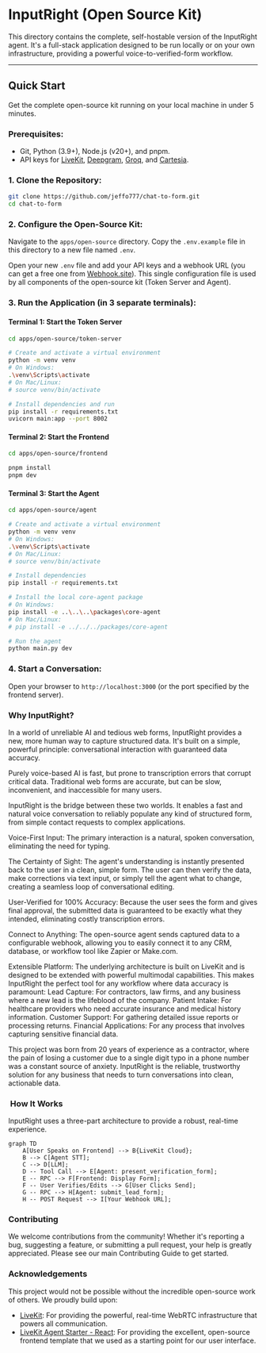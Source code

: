 # InputRight (Open Source Kit)

This directory contains the complete, self-hostable version of the InputRight agent. It's a full-stack application designed to be run locally or on your own infrastructure, providing a powerful voice-to-verified-form workflow.

---

##  Quick Start

Get the complete open-source kit running on your local machine in under 5 minutes.

### Prerequisites:

*   Git, Python (3.9+), Node.js (v20+), and pnpm.
*   API keys for [LiveKit](https://cloud.livekit.io/), [Deepgram](https://deepgram.com/), [Groq](https://groq.com/), and [Cartesia](https://cartesia.ai/).

### 1. Clone the Repository:

```bash
git clone https://github.com/jeffo777/chat-to-form.git
cd chat-to-form
```
### 2. Configure the Open-Source Kit:
Navigate to the `apps/open-source` directory. Copy the `.env.example` file in this directory to a new file named `.env`.

Open your new `.env` file and add your API keys and a webhook URL (you can get a free one from [Webhook.site](https://webhook.site/)). This single configuration file is used by all components of the open-source kit (Token Server and Agent).

### 3. Run the Application (in 3 separate terminals):
#### Terminal 1: Start the Token Server
```bash
cd apps/open-source/token-server

# Create and activate a virtual environment
python -m venv venv
# On Windows:
.\venv\Scripts\activate
# On Mac/Linux:
# source venv/bin/activate

# Install dependencies and run
pip install -r requirements.txt
uvicorn main:app --port 8002
```
#### Terminal 2: Start the Frontend
```bash
cd apps/open-source/frontend

pnpm install
pnpm dev
```
#### Terminal 3: Start the Agent
```bash
cd apps/open-source/agent

# Create and activate a virtual environment
python -m venv venv
# On Windows:
.\venv\Scripts\activate
# On Mac/Linux:
# source venv/bin/activate

# Install dependencies
pip install -r requirements.txt

# Install the local core-agent package
# On Windows:
pip install -e ..\..\..\packages\core-agent
# On Mac/Linux:
# pip install -e ../../../packages/core-agent

# Run the agent
python main.py dev
```
### 4. Start a Conversation:
Open your browser to `http://localhost:3000` (or the port specified by the frontend server).

### Why InputRight?
In a world of unreliable AI and tedious web forms, InputRight provides a new, more human way to capture structured data. It's built on a simple, powerful principle: conversational interaction with guaranteed data accuracy.

Purely voice-based AI is fast, but prone to transcription errors that corrupt critical data. Traditional web forms are accurate, but can be slow, inconvenient, and inaccessible for many users.

InputRight is the bridge between these two worlds. It enables a fast and natural voice conversation to reliably populate any kind of structured form, from simple contact requests to complex applications.

Voice-First Input: The primary interaction is a natural, spoken conversation, eliminating the need for typing.

The Certainty of Sight: The agent's understanding is instantly presented back to the user in a clean, simple form. The user can then verify the data, make corrections via text input, or simply tell the agent what to change, creating a seamless loop of conversational editing.

User-Verified for 100% Accuracy: Because the user sees the form and gives final approval, the submitted data is guaranteed to be exactly what they intended, eliminating costly transcription errors.

Connect to Anything: The open-source agent sends captured data to a configurable webhook, allowing you to easily connect it to any CRM, database, or workflow tool like Zapier or Make.com.

Extensible Platform: The underlying architecture is built on LiveKit and is designed to be extended with powerful multimodal capabilities.
This makes InputRight the perfect tool for any workflow where data accuracy is paramount:
Lead Capture: For contractors, law firms, and any business where a new lead is the lifeblood of the company.
Patient Intake: For healthcare providers who need accurate insurance and medical history information.
Customer Support: For gathering detailed issue reports or processing returns.
Financial Applications: For any process that involves capturing sensitive financial data.

This project was born from 20 years of experience as a contractor, where the pain of losing a customer due to a single digit typo in a phone number was a constant source of anxiety. InputRight is the reliable, trustworthy solution for any business that needs to turn conversations into clean, actionable data.

### ️ How It Works
InputRight uses a three-part architecture to provide a robust, real-time experience.
```mermaid
graph TD
    A[User Speaks on Frontend] --> B{LiveKit Cloud};
    B --> C[Agent STT];
    C --> D[LLM];
    D -- Tool Call --> E[Agent: present_verification_form];
    E -- RPC --> F[Frontend: Display Form];
    F -- User Verifies/Edits --> G[User Clicks Send];
    G -- RPC --> H[Agent: submit_lead_form];
    H -- POST Request --> I[Your Webhook URL];
```
### Contributing
We welcome contributions from the community! Whether it's reporting a bug, suggesting a feature, or submitting a pull request, your help is greatly appreciated. Please see our main Contributing Guide to get started.

### Acknowledgements
This project would not be possible without the incredible open-source work of others. We proudly build upon:
*   [LiveKit](https://livekit.io/): For providing the powerful, real-time WebRTC infrastructure that powers all communication.
*   [LiveKit Agent Starter - React](https://github.com/livekit/agent-starter-react): For providing the excellent, open-source frontend template that we used as a starting point for our user interface.
